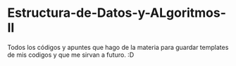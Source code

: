 # Estructura-de-Datos-y-ALgoritmos-II
Todos los códigos y apuntes que hago de la materia para guardar templates de mis codigos y que me sirvan a futuro. :D
